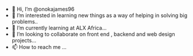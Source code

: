 - 👋 Hi, I’m @onokajames96
- 👀 I’m interested in learning new things as a way of helping in solving  big problems..
- 🌱 I’m currently learning at ALX Africa...
- 💞️ I’m looking to collaborate on front end , backend and web design projects...
- 📫 How to reach me ...

<!---
onokajames96/onokajames96 is a ✨ special ✨ repository because its `README.md` (this file) appears on your GitHub profile.
You can click the Preview link to take a look at your changes.
--->

